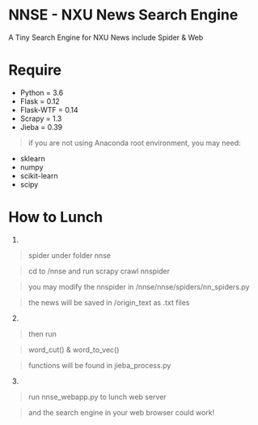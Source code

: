 # NNSE - NXU News Search Engine
A Tiny Search Engine for NXU News
include Spider & Web


# Require
* Python = 3.6 
* Flask  = 0.12
* Flask-WTF = 0.14
* Scrapy = 1.3
* Jieba = 0.39
>if you are not using Anaconda root environment, you may need:
* sklearn
* numpy
* scikit-learn
* scipy

# How to Lunch
1.
> spider under folder nnse

>cd to /nnse and run scrapy crawl nnspider

>you may modify the nnspider in /nnse/nnse/spiders/nn_spiders.py

>the news will be saved in /origin_text as .txt files
2.
>then run 

> word_cut() & word_to_vec()


>functions will be found in jieba_process.py
3.
>run nnse_webapp.py to lunch web server

>and the search engine in your web browser could work!
